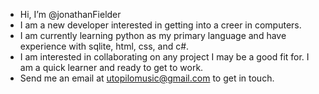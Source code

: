 - Hi, I’m @jonathanFielder
- I am a new developer interested in getting into a creer in computers.
- I am currently learning python as my primary language and have experience with sqlite, html, css, and c#.
- I am interested in collaborating on any project I may be a good fit for. I am a quick learner and ready to get to work.
- Send me an email at utopilomusic@gmail.com to get in touch.

<!---
jonathanFielder/jonathanFielder is a ✨ special ✨ repository because its `README.md` (this file) appears on your GitHub profile.
You can click the Preview link to take a look at your changes.
--->
